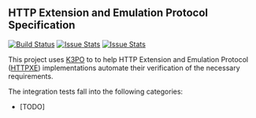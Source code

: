 ## HTTP Extension and Emulation Protocol Specification

[![Build Status][build-status-image]][build-status]
[![Issue Stats][pull-requests-image]][pull-requests]
[![Issue Stats][issues-closed-image]][issues-closed]

[build-status-image]: https://travis-ci.org/k3po/specification.httpxe.svg?branch=develop
[build-status]: https://travis-ci.org/k3po/specification.httpxe
[pull-requests-image]: http://www.issuestats.com/github/k3po/specification.httpxe/badge/pr
[pull-requests]: http://www.issuestats.com/github/k3po/specification.httpxe
[issues-closed-image]: http://www.issuestats.com/github/k3po/specification.httpxe/badge/issue
[issues-closed]: http://www.issuestats.com/github/k3po/specification.httpxe

This project uses [K3PO](http://github.com/k3po/k3po) to to help HTTP Extension and Emulation Protocol ([HTTPXE](SPEC.md)) implementations automate their verification of the necessary requirements.

The integration tests fall into the following categories:
 * [TODO]
